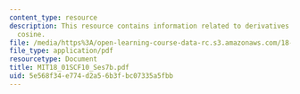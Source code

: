 ```yaml
---
content_type: resource
description: This resource contains information related to derivatives of sine and
  cosine.
file: /media/https%3A/open-learning-course-data-rc.s3.amazonaws.com/18-01sc-single-variable-calculus-fall-2010/5e568f34e774d2a56b3fbc07335a5fbb_MIT18_01SCF10_Ses7b.pdf
file_type: application/pdf
resourcetype: Document
title: MIT18_01SCF10_Ses7b.pdf
uid: 5e568f34-e774-d2a5-6b3f-bc07335a5fbb
---
```

